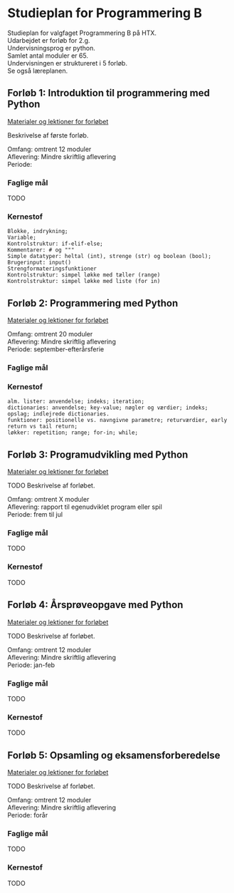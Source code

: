 # Studieplan for Programmering B
Studieplan for valgfaget Programmering B på HTX.  
Udarbejdet er forløb for 2.g.  
Undervisningsprog er python.  
Samlet antal moduler er 65.  
Undervisningen er struktureret i 5 forløb.  
Se også læreplanen.

## Forløb 1: Introduktion til programmering med Python
[Materialer og lektioner for forløbet](1-introduktion.md)

Beskrivelse af første forløb.  

Omfang: omtrent 12 moduler  
Aflevering: Mindre skriftlig aflevering   
Periode:   

### Faglige mål

TODO

### Kernestof
    Blokke, indrykning;  
    Variable;  
    Kontrolstruktur: if-elif-else;  
    Kommentarer: # og """  
    Simple datatyper: heltal (int), strenge (str) og boolean (bool);   
    Brugerinput: input()  
    Strengformateringsfunktioner   
    Kontrolstruktur: simpel løkke med tæller (range)  
    Kontrolstruktur: simpel løkke med liste (for in)  

## Forløb 2: Programmering med Python
[Materialer og lektioner for forløbet](2-programmering.md)

Omfang: omtrent 20 moduler  
Aflevering: Mindre skriftlig aflevering    
Periode: september-efterårsferie   

### Faglige mål

### Kernestof
    alm. lister: anvendelse; indeks; iteration;   
    dictionaries: anvendelse; key-value; nøgler og værdier; indeks; opslag; indlejrede dictionaries.  
    funktioner: positionelle vs. navngivne parametre; returværdier, early return vs tail return;
    løkker: repetition; range; for-in; while; 

## Forløb 3: Programudvikling med Python
[Materialer og lektioner for forløbet](3-programudvikling.md)

TODO Beskrivelse af forløbet.

Omfang: omtrent X moduler  
Aflevering: rapport til egenudviklet program eller spil     
Periode: frem til jul  

### Faglige mål
TODO

### Kernestof
TODO 

## Forløb 4: Årsprøveopgave med Python
[Materialer og lektioner for forløbet](4-aarsproeve.md)

TODO Beskrivelse af forløbet.

Omfang: omtrent 12 moduler  
Aflevering: Mindre skriftlig aflevering  
Periode: jan-feb

### Faglige mål
TODO

### Kernestof
TODO

## Forløb 5: Opsamling og eksamensforberedelse
[Materialer og lektioner for forløbet](5-opsamling.md)

TODO Beskrivelse af forløbet.

Omfang: omtrent 12 moduler  
Aflevering: Mindre skriftlig aflevering  
Periode: forår

### Faglige mål
TODO

### Kernestof

TODO